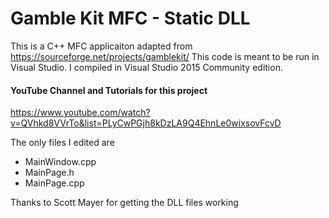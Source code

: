 # Gamble Kit MFC - Static DLL
This is a C++ MFC applicaiton adapted from https://sourceforge.net/projects/gamblekit/
This code is meant to be run in Visual Studio. I compiled in Visual Studio 2015 Community edition.

#### YouTube Channel and Tutorials for this project
https://www.youtube.com/watch?v=QVhkd8VVrTo&list=PLyCwPGjh8kDzLA9Q4EhnLe0wixsovFcvD

The only files I edited are
- MainWindow.cpp 
- MainPage.h 
- MainPage.cpp 

Thanks to Scott Mayer for getting the DLL files working

